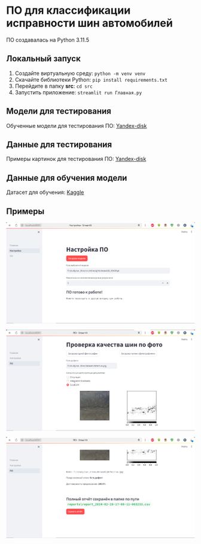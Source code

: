 # ПО для классификации исправности шин автомобилей

ПО создавалась на Python 3.11.5

## Локальный запуск

1. Создайте виртуальную среду: `python -m venv venv`
2. Скачайте библиотеки Python: `pip install requirements.txt`
3. Перейдите в папку **src**: `cd src`
4. Запустить приложение: `streamlit run Главная.py`

## Модели для тестирования
Обученные модели для тестирования ПО: [Yandex-disk](https://disk.yandex.ru/d/V-LdlNHDfCoqMQ)

## Данные для тестирования
Примеры картинок для тестирования ПО: [Yandex-disk](https://disk.yandex.ru/d/O3plYDd_e8bDeg)

## Данные для обучения модели
Датасет для обучения: [Kaggle](https://www.kaggle.com/datasets/warcoder/tyre-quality-classification?select=Digital+images+of+defective+and+good+condition+tyres)

## Примеры

![Screenshot](examples\settings.png)

![Screenshot](examples\interpret.png)

![Screenshot](examples\report.png)
